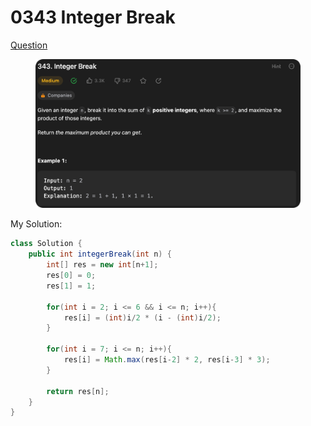 # 0343 Integer Break

[Question](https://leetcode.com/problems/integer-break/description/?envType=study-plan\&id=algorithm-ii)

<figure><img src="../.gitbook/assets/image (1) (4) (2).png" alt=""><figcaption></figcaption></figure>

My Solution:

```java
class Solution {
    public int integerBreak(int n) {
        int[] res = new int[n+1];
        res[0] = 0;
        res[1] = 1;

        for(int i = 2; i <= 6 && i <= n; i++){
            res[i] = (int)i/2 * (i - (int)i/2);
        }

        for(int i = 7; i <= n; i++){
            res[i] = Math.max(res[i-2] * 2, res[i-3] * 3);
        }

        return res[n];
    }
}
```
